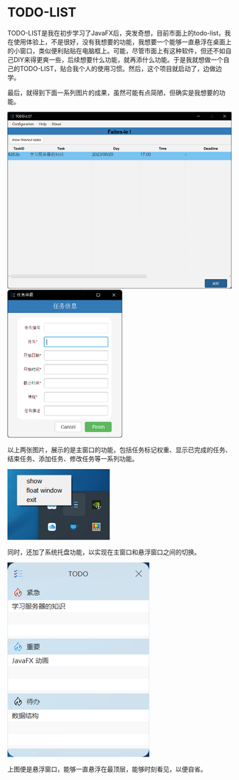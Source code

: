 # TODO-LIST

TODO-LIST是我在初步学习了JavaFX后，突发奇想，目前市面上的todo-list，我在使用体验上，不是很好，没有我想要的功能，我想要一个能够一直悬浮在桌面上的小窗口，类似便利贴贴在电脑框上。可能，尽管市面上有这种软件，但还不如自己DIY来得更爽一些，后续想要什么功能，就再添什么功能。于是我就想做一个自己的TODO-LIST，贴合我个人的使用习惯。然后，这个项目就启动了，边做边学。

最后，就得到下面一系列图片的成果，虽然可能有点简陋，但确实是我想要的功能。

<img src=".\presentation\Snipaste_2023-08-29_18-22-48.png" alt="Snipaste_2023-08-29_18-22-48" style="zoom:90%;" />

<img src=".\presentation\Snipaste_2023-08-29_18-23-41.png" alt="Snipaste_2023-08-29_18-23-41" style="zoom:60%;" />

以上两张图片，展示的是主窗口的功能，包括任务标记权重、显示已完成的任务、结束任务、添加任务、修改任务等一系列功能。

![Snipaste_2023-08-29_18-24-22](.\presentation\Snipaste_2023-08-29_18-24-22.png)

同时，还加了系统托盘功能，以实现在主窗口和悬浮窗口之间的切换。

![Snipaste_2023-08-29_18-27-36](.\presentation\Snipaste_2023-08-29_18-27-36.png)

上图便是悬浮窗口，能够一直悬浮在最顶层，能够时刻看见，以便自省。

